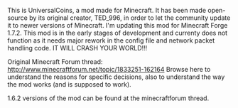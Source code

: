 This is UniversalCoins, a mod made for Minecraft. It has been made open-source by its original creator, TED_996, in order to let the community update it to newer versions of Minecraft. I'm updating this mod for Minecraft Forge 1.7.2. This mod is in the early stages of development and currenty does not function as it needs major rework in the config file and network packet handling code. IT WILL CRASH YOUR WORLD!!!

Original Minecraft Forum thread: http://www.minecraftforum.net/topic/1833251-162164 Browse here to understand the reasons for specific decisions, also to understand the way the mod works (and is supposed to work).

1.6.2 versions of the mod can be found at the minecraftforum thread.

